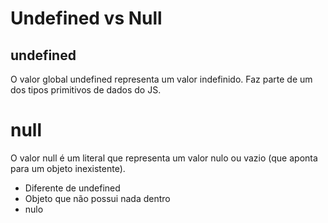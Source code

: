 # Undefined vs Null

## undefined
O valor global undefined representa um valor indefinido. Faz parte de um dos tipos primitivos de dados do JS.

# null
O valor null é um literal que representa um valor nulo ou vazio (que aponta para um objeto inexistente).
* Diferente de undefined
* Objeto que não possui nada dentro
* nulo